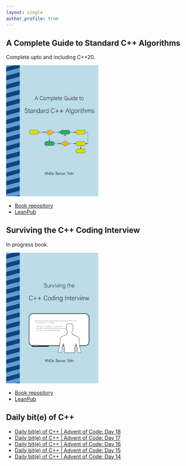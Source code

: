 ```yaml
---
layout: single
author_profile: true
---
```


## A Complete Guide to Standard C++ Algorithms

Complete upto and including C++20.

[<img src="assets/images/book_algorithms_cover.png" width="50%">](https://leanpub.com/cpp-algorithms-guide)

- [Book repository](https://github.com/HappyCerberus/book-cpp-algorithms)
- [LeanPub](https://leanpub.com/cpp-algorithms-guide)

## Surviving the C++ Coding Interview

In progress book.

[<img src="assets/images/book_coding_interview_cover.png" width="50%">](https://leanpub.com/cpp-coding-interview)

- [Book repository](https://leanpub.com/cpp-coding-interview)
- [LeanPub](https://leanpub.com/cpp-coding-interview)

## Daily bit(e) of C++

<ul>
<!-- SUBSTACK:START --><li><a href="https://simontoth.substack.com/p/daily-bite-of-c-advent-of-code-day-e9d">Daily bit&lpar;e&rpar; of C++ | Advent of Code: Day 18</a></li><li><a href="https://simontoth.substack.com/p/daily-bite-of-c-advent-of-code-day-35f">Daily bit&lpar;e&rpar; of C++ | Advent of Code: Day 17</a></li><li><a href="https://simontoth.substack.com/p/daily-bite-of-c-advent-of-code-day-cfb">Daily bit&lpar;e&rpar; of C++ | Advent of Code: Day 16</a></li><li><a href="https://simontoth.substack.com/p/daily-bite-of-c-advent-of-code-day-b1a">Daily bit&lpar;e&rpar; of C++ | Advent of Code: Day 15</a></li><li><a href="https://simontoth.substack.com/p/daily-bite-of-c-advent-of-code-day-792">Daily bit&lpar;e&rpar; of C++ | Advent of Code: Day 14</a></li><!-- SUBSTACK:END -->
</ul>